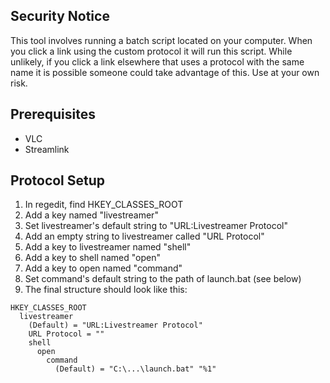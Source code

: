 ## Security Notice

This tool involves running a batch script located on your computer. When you click a link using the custom protocol it will run this script. While unlikely, if you click a link elsewhere that uses a protocol with the same name it is possible someone could take advantage of this. Use at your own risk.

## Prerequisites

- VLC
- Streamlink

## Protocol Setup

1. In regedit, find HKEY_CLASSES_ROOT
2. Add a key named "livestreamer"
3. Set livestreamer's default string to "URL:Livestreamer Protocol"
4. Add an empty string to livestreamer called "URL Protocol"
5. Add a key to livestreamer named "shell"
6. Add a key to shell named "open"
7. Add a key to open named "command"
8. Set command's default string to the path of launch.bat (see below)
9. The final structure should look like this:

```
HKEY_CLASSES_ROOT
  livestreamer
    (Default) = "URL:Livestreamer Protocol"
    URL Protocol = ""
    shell
      open
        command
          (Default) = "C:\...\launch.bat" "%1"
```

